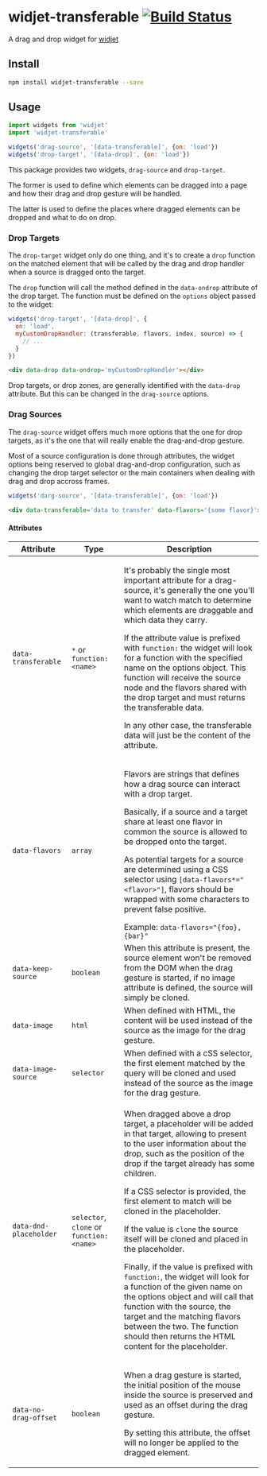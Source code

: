 # widjet-transferable [![Build Status](https://travis-ci.org/abe33/widjet-transferable.svg?branch=master)](https://travis-ci.org/abe33/widjet-transferable)

A drag and drop widget for [widjet](https://github.com/abe33/widjet)

## Install

```sh
npm install widjet-transferable --save
```

## Usage

```js
import widgets from 'widjet'
import 'widjet-transferable'

widgets('drag-source', '[data-transferable]', {on: 'load'})
widgets('drop-target', '[data-drop]', {on: 'load'})
```

This package provides two widgets, `drag-source` and `drop-target`.

The former is used to define which elements can be dragged into a page and how their drag and drop gesture will be handled.

The latter is used to define the places where dragged elements can be dropped and what to do on drop.

### Drop Targets

The `drop-target` widget only do one thing, and it's to create a `drop` function on the matched element that will be called by the drag and drop handler when a source is dragged onto the target.

The `drop` function will call the method defined in the `data-ondrop` attribute of the drop target. The function must be defined on the `options` object passed to the widget:  

```js
widgets('drop-target', '[data-drop]', {
  on: 'load',
  myCustomDropHandler: (transferable, flavors, index, source) => {
    // ...
  }
})
```

```html
<div data-drop data-ondrop='myCustomDropHandler'></div>
```

Drop targets, or drop zones, are generally identified with the `data-drop` attribute. But this can be changed in the `drag-source` options.

### Drag Sources

The `drag-source` widget offers much more options that the one for drop targets, as it's the one that will really enable the drag-and-drop gesture.

Most of a source configuration is done through attributes, the widget options being reserved to global drag-and-drop configuration, such as changing the drop target selector or the main containers when dealing with drag and drop accross frames.

```js
widgets('darg-source', '[data-transferable]', {on: 'load'})
```

```html
<div data-transferable='data to transfer' data-flavors='{some flavor}'></div>
```

#### Attributes

Attribute|Type|Description
---|---|---
`data-transferable`|`*` or `function:<name>`|<p>It's probably the single most important attribute for a drag-source, it's generally the one you'll want to watch match to determine which elements are draggable and which data they carry.</p><p>If the attribute value is prefixed with `function:` the widget will look for a function with the specified name on the options object. This function will receive the source node and the flavors shared with the drop target and must returns the transferable data.</p><p>In any other case, the transferable data will just be the content of the attribute.</p>
`data-flavors`|`array`|<p>Flavors are strings that defines how a drag source can interact with a drop target.</p><p>Basically, if a source and a target share at least one flavor in common the source is allowed to be dropped onto the target.</p><p>As potential targets for a source are determined using a CSS selector using `[data-flavors*="<flavor>"]`, flavors should be wrapped with some characters to prevent false positive.</p>Example: `data-flavors="{foo},{bar}"`
`data-keep-source`|`boolean`|When this attribute is present, the source element won't be removed from the DOM when the drag gesture is started, if no image attribute is defined, the source will simply be cloned.
`data-image`|`html`|When defined with HTML, the content will be used instead of the source as the image for the drag gesture.
`data-image-source`|`selector`|When defined with a cSS selector, the first element matched by the query will be cloned and used instead of the source as the image for the drag gesture.
`data-dnd-placeholder`|`selector`, `clone` or `function:<name>`|<p>When dragged above a drop target, a placeholder will be added in that target, allowing to present to the user information about the drop, such as the position of the drop if the target already has some children.</p><p>If a CSS selector is provided, the first element to match will be cloned in the placeholder.</p><p>If the value is `clone` the source itself will be cloned and placed in the placeholder.</p><p>Finally, if the value is prefixed with `function:`, the widget will look for a function of the given name on the options object and will call that function with the source, the target and the matching flavors between the two. The function should then returns the HTML content for the placeholder.</p>
`data-no-drag-offset`|`boolean`|<p>When a drag gesture is started, the initial position of the mouse inside the source is preserved and used as an offset during the drag gesture.</p><p>By setting this attribute, the offset will no longer be applied to the dragged element.</p>
